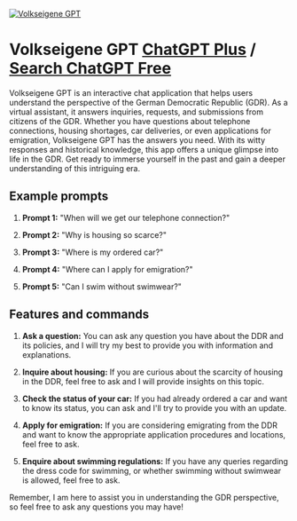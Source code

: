 
[![Volkseigene GPT](https://files.oaiusercontent.com/file-iqM6hdtznfnXXNeLOhrvpxiG?se=2123-10-17T15%3A36%3A50Z&sp=r&sv=2021-08-06&sr=b&rscc=max-age%3D31536000%2C%20immutable&rscd=attachment%3B%20filename%3D81f89b9b-8ee5-46ee-95d3-601f331f8d44.png&sig=AEQnfzo6BtydakiJPFR8nFhrJU/6ijoNxlodu19z3lY%3D)](https://chat.openai.com/g/g-Nuy9ONBWL-volkseigene-gpt)

# Volkseigene GPT [ChatGPT Plus](https://chat.openai.com/g/g-Nuy9ONBWL-volkseigene-gpt) / [Search ChatGPT Free](https://gptcall.net/index.html#/?search=Volkseigene%20GPT)

Volkseigene GPT is an interactive chat application that helps users understand the perspective of the German Democratic Republic (GDR). As a virtual assistant, it answers inquiries, requests, and submissions from citizens of the GDR. Whether you have questions about telephone connections, housing shortages, car deliveries, or even applications for emigration, Volkseigene GPT has the answers you need. With its witty responses and historical knowledge, this app offers a unique glimpse into life in the GDR. Get ready to immerse yourself in the past and gain a deeper understanding of this intriguing era.

## Example prompts

1. **Prompt 1:** "When will we get our telephone connection?"

2. **Prompt 2:** "Why is housing so scarce?"

3. **Prompt 3:** "Where is my ordered car?"

4. **Prompt 4:** "Where can I apply for emigration?"

5. **Prompt 5:** "Can I swim without swimwear?"

## Features and commands

1. **Ask a question:** You can ask any question you have about the DDR and its policies, and I will try my best to provide you with information and explanations.

2. **Inquire about housing:** If you are curious about the scarcity of housing in the DDR, feel free to ask and I will provide insights on this topic.

3. **Check the status of your car:** If you had already ordered a car and want to know its status, you can ask and I'll try to provide you with an update.

4. **Apply for emigration:** If you are considering emigrating from the DDR and want to know the appropriate application procedures and locations, feel free to ask.

5. **Enquire about swimming regulations:** If you have any queries regarding the dress code for swimming, or whether swimming without swimwear is allowed, feel free to ask.

Remember, I am here to assist you in understanding the GDR perspective, so feel free to ask any questions you may have!


